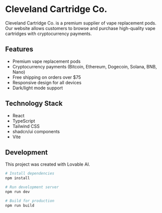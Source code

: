 
# Cleveland Cartridge Co.

Cleveland Cartridge Co. is a premium supplier of vape replacement pods. Our website allows customers to browse and purchase high-quality vape cartridges with cryptocurrency payments.

## Features

- Premium vape replacement pods
- Cryptocurrency payments (Bitcoin, Ethereum, Dogecoin, Solana, BNB, Nano)
- Free shipping on orders over $75
- Responsive design for all devices
- Dark/light mode support

## Technology Stack

- React
- TypeScript
- Tailwind CSS
- shadcn/ui components
- Vite

## Development

This project was created with Lovable AI.

```bash
# Install dependencies
npm install

# Run development server
npm run dev

# Build for production
npm run build
```
